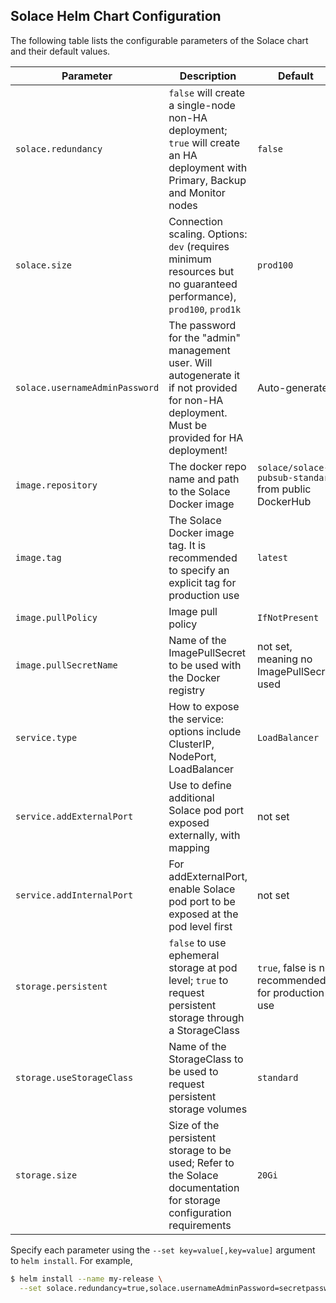 ## Solace Helm Chart Configuration

The following table lists the configurable parameters of the Solace chart and their default values.

| Parameter                      | Description                                                                                           | Default                                               |
| ------------------------------ | ----------------------------------------------------------------------------------------------------- | ----------------------------------------------------- |
| `solace.redundancy`            | `false` will create a single-node non-HA deployment; `true` will create an HA deployment with Primary, Backup and Monitor nodes | `false`                     |
| `solace.size`                  | Connection scaling. Options: `dev` (requires minimum resources but no guaranteed performance), `prod100`, `prod1k` | `prod100`                                |
| `solace.usernameAdminPassword` | The password for the "admin" management user. Will autogenerate it if not provided for non-HA deployment. Must be provided for HA deployment! | Auto-generate |
| `image.repository`             | The docker repo name and path to the Solace Docker image                                              | `solace/solace-pubsub-standard` from public DockerHub |
| `image.tag`                    | The Solace Docker image tag. It is recommended to specify an explicit tag for production use          | `latest`                                              |
| `image.pullPolicy`             | Image pull policy                                                                                     | `IfNotPresent`                                        |
| `image.pullSecretName`         | Name of the ImagePullSecret to be used with the Docker registry                                       | not set, meaning no ImagePullSecret used              |
| `service.type`                 | How to expose the service: options include ClusterIP, NodePort, LoadBalancer                          | `LoadBalancer`                                        |
| `service.addExternalPort`      | Use to define additional Solace pod port exposed externally, with mapping                             | not set                                               |
| `service.addInternalPort`      | For addExternalPort, enable Solace pod port to be exposed at the pod level first                      | not set                                               |
| `storage.persistent`           | `false` to use ephemeral storage at pod level; `true` to request persistent storage through a StorageClass | `true`, false is not recommended for production use |
| `storage.useStorageClass`      | Name of the StorageClass to be used to request persistent storage volumes                             | `standard`                                            |
| `storage.size`                 | Size of the persistent storage to be used; Refer to the Solace documentation for storage configuration requirements | `20Gi`                                  |

Specify each parameter using the `--set key=value[,key=value]` argument to `helm install`. For example,

```bash
$ helm install --name my-release \
  --set solace.redundancy=true,solace.usernameAdminPassword=secretpassword <solace-chart-location>
```
